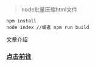 >node批量压缩html文件
```
npm install
node index //或者 npm run build
```
文章介绍

### [点击前往](https://segmentfault.com/a/1190000017065122)